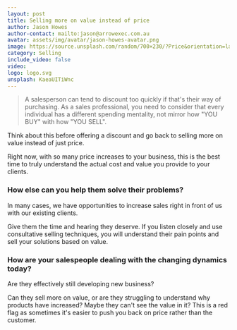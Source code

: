 ```yaml
---
layout: post
title: Selling more on value instead of price 
author: Jason Howes
author-contact: mailto:jason@arrowexec.com.au
avatar: assets/img/avatar/jason-howes-avatar.png
image: https://source.unsplash.com/random/700×230/?Price&orientation=landscape
category: Selling
include_video: false
video: 
logo: logo.svg
unsplash: KaeaUITiWnc
---
```




> A salesperson can tend to discount too quickly if that's their way of purchasing. As a sales professional, you need to consider that every individual has a different spending mentality, not mirror how "YOU BUY" with how "YOU SELL".

Think about this before offering a discount and go back to selling more on value instead of just price.

Right now, with so many price increases to your business, this is the best time to truly understand the actual cost and value you provide to your clients.

### How else can you help them solve their problems?
In many cases, we have opportunities to increase sales right in front of us with our existing clients.

Give them the time and hearing they deserve. If you listen closely and use consultative selling techniques, you will understand their pain points and sell your solutions based on value.

### How are your salespeople dealing with the changing dynamics today?

Are they effectively still developing new business?

Can they sell more on value, or are they struggling to understand why products have increased? Maybe they can't see the value in it? This is a red flag as sometimes it's easier to push you back on price rather than the customer.
